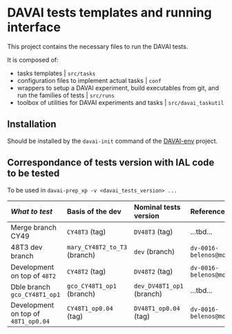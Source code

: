 DAVAI tests templates and running interface
===========================================

This project contains the necessary files to run the DAVAI tests.

It is composed of:
- tasks templates | `src/tasks`
- configuration files to implement actual tasks | `conf`
- wrappers to setup a DAVAI experiment, build executables from git, and run the families of tests | `src/runs`
- toolbox of utilities for DAVAI experiments and tasks | `src/davai_taskutil`

Installation
------------

Should be installed by the `davai-init` command of the [DAVAI-env](https://github.com/ACCORD-NWP/DAVAI-env) project.

Correspondance of tests version with IAL code to be tested
----------------------------------------------------------

To be used in `davai-prep_xp -v <davai_tests_version> ...`

| _What to test_ | Basis of the dev | Nominal tests version | Reference XPID |
|:-----------------|:-----------------|:----------------------|:---------------|
| Merge branch CY49 | `CY48T3` (tag) | `DV48T3` (tag) | ...tbd... |
| 48T3 dev branch | `mary_CY48T2_to_T3` (branch) | `dev` (branch) | `dv-0016-belenos@moureauxm` |
| Development on top of `48T2` | `CY48T2` (tag) | `DV48T2` (tag) | `dv-0016-belenos@moureauxm` |
| Dble branch `gco_CY48T1_op1` | `gco_CY48T1_op1` (branch) | `dev_DV48T1_op1` (branch) | ...tbd... |
| Development on top of `48T1_op0.04` | `CY48T1_op0.04` (tag) | `DV48T1_op0.04` (tag) | `dv-0016-belenos@moureauxm` |
